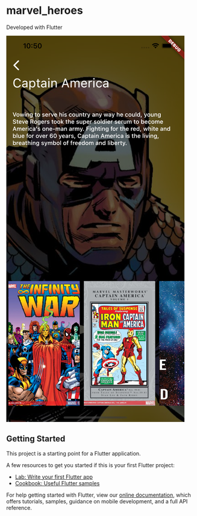 # marvel_heroes

Developed with Flutter 

![alt text](https://github.com/msaadev/marvel_heroes/blob/master/images/Simulator%20Screen%20Shot%20-%20iPhone%2013%20Pro%20Max%20-%202021-12-27%20at%2010.50.25.png)

## Getting Started

This project is a starting point for a Flutter application.

A few resources to get you started if this is your first Flutter project:

- [Lab: Write your first Flutter app](https://flutter.dev/docs/get-started/codelab)
- [Cookbook: Useful Flutter samples](https://flutter.dev/docs/cookbook)

For help getting started with Flutter, view our
[online documentation](https://flutter.dev/docs), which offers tutorials,
samples, guidance on mobile development, and a full API reference.
